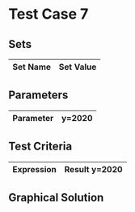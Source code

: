 # Test Case 7

## Sets
|Set Name|Set Value|
|:----- | ---: |

## Parameters
|Parameter|y=2020|
|:----- | ---: |

## Test Criteria
|Expression|Result y=2020|
|:----- | ---: |

## Graphical Solution
